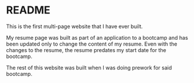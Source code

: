 <h1>README</h1>
This is the first multi-page website that I have ever built.

My resume page was built as part of an application to a bootcamp and has been updated only to change the content of my resume.  Even with the changes to the resume, the resume predates my start date for the bootcamp.

The rest of this website was built when I was doing prework for said bootcamp.

